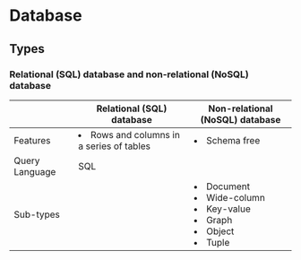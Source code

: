 # Database

## Types
### Relational (SQL) database and non-relational (NoSQL) database
| | Relational (SQL) database | Non-relational (NoSQL) database |
|---|---|---|
| Features | <li>Rows and columns in a series of tables | <li>Schema free |
| Query Language | SQL | |
| Sub-types | | <li>Document<li>Wide-column<li>Key-value<li>Graph<li>Object<li>Tuple |

